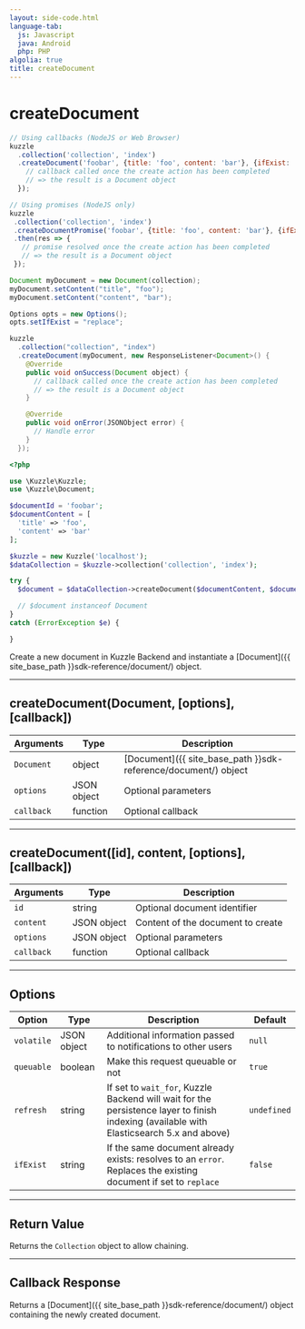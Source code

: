 ```yaml
---
layout: side-code.html
language-tab:
  js: Javascript
  java: Android
  php: PHP
algolia: true
title: createDocument
---
```


# createDocument

```js
// Using callbacks (NodeJS or Web Browser)
kuzzle
  .collection('collection', 'index')
  .createDocument('foobar', {title: 'foo', content: 'bar'}, {ifExist: 'replace'}, function (err, res) {
    // callback called once the create action has been completed
    // => the result is a Document object
  });

// Using promises (NodeJS only)
kuzzle
 .collection('collection', 'index')
 .createDocumentPromise('foobar', {title: 'foo', content: 'bar'}, {ifExist: 'replace'})
 .then(res => {
   // promise resolved once the create action has been completed
   // => the result is a Document object
 });
```

```java
Document myDocument = new Document(collection);
myDocument.setContent("title", "foo");
myDocument.setContent("content", "bar");

Options opts = new Options();
opts.setIfExist = "replace";

kuzzle
  .collection("collection", "index")
  .createDocument(myDocument, new ResponseListener<Document>() {
    @Override
    public void onSuccess(Document object) {
      // callback called once the create action has been completed
      // => the result is a Document object
    }

    @Override
    public void onError(JSONObject error) {
      // Handle error
    }
  });
```

```php
<?php

use \Kuzzle\Kuzzle;
use \Kuzzle\Document;

$documentId = 'foobar';
$documentContent = [
  'title' => 'foo',
  'content' => 'bar'
];

$kuzzle = new Kuzzle('localhost');
$dataCollection = $kuzzle->collection('collection', 'index');

try {
  $document = $dataCollection->createDocument($documentContent, $documentId);

  // $document instanceof Document
}
catch (ErrorException $e) {

}
```

Create a new document in Kuzzle Backend and instantiate a [Document]({{ site_base_path }}sdk-reference/document/) object.

---

## createDocument(Document, [options], [callback])

| Arguments | Type | Description |
|---------------|---------|----------------------------------------|
| ``Document`` | object | [Document]({{ site_base_path }}sdk-reference/document/) object |
| ``options`` | JSON object | Optional parameters |
| ``callback`` | function | Optional callback |

---

## createDocument([id], content, [options], [callback])

| Arguments | Type | Description |
|---------------|---------|----------------------------------------|
| ``id`` | string | Optional document identifier |
| ``content`` | JSON object | Content of the document to create |
| ``options`` | JSON object | Optional parameters |
| ``callback`` | function | Optional callback |

---

## Options

| Option | Type | Description | Default |
|---------------|---------|----------------------------------------|---------|
| ``volatile`` | JSON object | Additional information passed to notifications to other users | ``null`` |
| ``queuable`` | boolean | Make this request queuable or not  | ``true`` |
| ``refresh`` | string | If set to ``wait_for``, Kuzzle Backend will wait for the persistence layer to finish indexing (available with Elasticsearch 5.x and above) | ``undefined`` |
| ``ifExist`` | string | If the same document already exists: resolves to an ``error``. Replaces the existing document if set to ``replace`` | ``false`` |

---

## Return Value

Returns the `Collection` object to allow chaining.

---

## Callback Response

Returns a [Document]({{ site_base_path }}sdk-reference/document/) object containing the newly created document.
